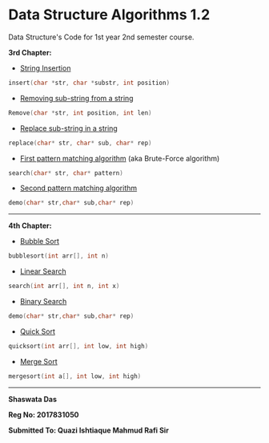 # Data Structure Algorithms 1.2  
Data Structure's Code for 1st year 2nd semester course.

**3rd Chapter:**

- [String Insertion](https://github.com/shaswata56/Data-Structure-Algorithms/blob/master/Chapter-3-String-Processing/Insert.c)
 

```c
insert(char *str, char *substr, int position) 
```

- [Removing sub-string from a string](https://github.com/shaswata56/Data-Structure-Algorithms/blob/master/Chapter-3-String-Processing/Remove.c)

```c
Remove(char *str, int position, int len) 
```

- [Replace sub-string in a string](https://github.com/shaswata56/Data-Structure-Algorithms/blob/master/Chapter-3-String-Processing/ReplaceSubStringInString.c)

```c
replace(char* str, char* sub, char* rep)
```

- [First pattern matching algorithm](https://github.com/shaswata56/Data-Structure-Algorithms/blob/master/Chapter-3-String-Processing/FirstPatternMatchingAlgo.c) (aka Brute-Force algorithm)

```c
search(char* str, char* pattern)
```

- [Second pattern matching algorithm]()

```c
demo(char* str,char* sub,char* rep)
```

***

**4th Chapter:**

- [Bubble Sort](https://github.com/shaswata56/Data-Structure-Algorithms/blob/master/Chapter-4-Searching-Sorting/BubbleSort.c)

```c
bubblesort(int arr[], int n)
```

- [Linear Search](https://github.com/shaswata56/Data-Structure-Algorithms/blob/master/Chapter-4-Searching-Sorting/LinearSearch.c)

```c
search(int arr[], int n, int x)
```

- [Binary Search]()

```c
demo(char* str,char* sub,char* rep)
```

- [Quick Sort](https://github.com/shaswata56/Data-Structure-Algorithms/blob/master/Chapter-4-Searching-Sorting/QuickSort.c)

```c
quicksort(int arr[], int low, int high)
```

- [Merge Sort](https://github.com/shaswata56/Data-Structure-Algorithms/blob/master/Chapter-4-Searching-Sorting/MergeSort.c)

```c
mergesort(int a[], int low, int high)
```

***

**Shaswata Das**

**Reg No: 2017831050**

**Submitted To: Quazi Ishtiaque Mahmud Rafi Sir**
